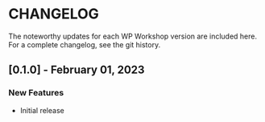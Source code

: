 # CHANGELOG

The noteworthy updates for each WP Workshop version are included here. For a complete changelog, see the git history.

## [0.1.0] - February 01, 2023

### New Features

- Initial release
